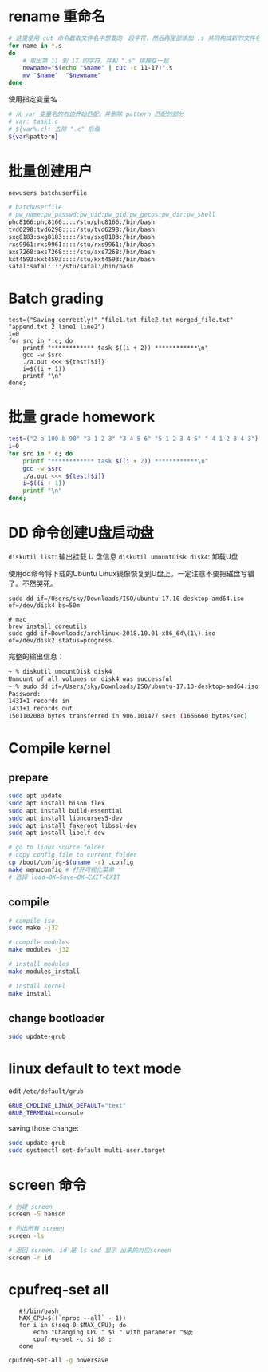 # rename 重命名
```bash
# 这里使用 cut 命令截取文件名中想要的一段字符，然后再尾部添加 .s 共同构成新的文件名。
for name in *.s
do
    # 取出第 11 到 17 的字符，并和 ".s" 拼接在一起
    newname="$(echo "$name" | cut -c 11-17)".s
    mv "$name"  "$newname"
done
```

使用指定变量名：
```bash
# 从 var 变量名的右边开始匹配，并删除 pattern 匹配的部分
# var: task1.c
# ${var%.c}: 去除 ".c" 后缀
${var%pattern} 
```

# 批量创建用户

```bash
newusers batchuserfile
```

```bash
# batchuserfile
# pw_name:pw_passwd:pw_uid:pw_gid:pw_gecos:pw_dir:pw_shell
phc8166:phc8166::::/stu/phc8166:/bin/bash
tvd6298:tvd6298::::/stu/tvd6298:/bin/bash
sxg8183:sxg8183::::/stu/sxg8183:/bin/bash
rxs9961:rxs9961::::/stu/rxs9961:/bin/bash
axs7268:axs7268::::/stu/axs7268:/bin/bash
kxt4593:kxt4593::::/stu/kxt4593:/bin/bash
safal:safal::::/stu/safal:/bin/bash
```

# Batch grading
```
test=("Saving correctly!" "file1.txt file2.txt merged_file.txt" "append.txt 2 line1 line2")
i=0
for src in *.c; do
    printf "************ task $((i + 2)) ************\n"
    gcc -w $src
    ./a.out <<< ${test[$i]}
    i=$((i + 1))
    printf "\n"
done;
```

# 批量 grade homework
```bash
test=("2 a 100 b 90" "3 1 2 3" "3 4 5 6" "5 1 2 3 4 5" " 4 1 2 3 4 3")
i=0
for src in *.c; do
    printf "************ task $((i + 2)) ************\n"
    gcc -w $src
    ./a.out <<< ${test[$i]}
    i=$((i + 1))
    printf "\n"
done;
```

# DD 命令创建U盘启动盘

`diskutil list`: 输出挂载 U 盘信息
`diskutil umountDisk disk4`: 卸载U盘

使用dd命令将下载的Ubuntu Linux镜像恢复到U盘上。一定注意不要把磁盘写错了。不然哭死。

```bash: 
sudo dd if=/Users/sky/Downloads/ISO/ubuntu-17.10-desktop-amd64.iso of=/dev/disk4 bs=50m

# mac
brew install coreutils
sudo gdd if=Downloads/archlinux-2018.10.01-x86_64\(1\).iso of=/dev/disk2 status=progress
```

完整的输出信息：
```bash
~ % diskutil umountDisk disk4
Unmount of all volumes on disk4 was successful
~ % sudo dd if=/Users/sky/Downloads/ISO/ubuntu-17.10-desktop-amd64.iso of=/dev/disk4 status="progress"
Password:
1431+1 records in
1431+1 records out
1501102080 bytes transferred in 906.101477 secs (1656660 bytes/sec)
```

# Compile kernel

## prepare

```bash
sudo apt update
sudo apt install bison flex
sudo apt install build-essential
sudo apt install libncurses5-dev
sudo apt install fakeroot libssl-dev
sudo apt install libelf-dev

# go to linux source folder
# copy config file to current folder
cp /boot/config-$(uname -r) .config   
make menuconfig # 打开可视化菜单
# 选择 load→OK→Save→OK→EXIT→EXIT
```

## compile
```bash
# compile iso
sudo make -j32

# compile modules
make modules -j32

# install modules
make modules_install

# install kernel
make install
```

## change bootloader
```bash
sudo update-grub
```

# linux default to text mode


edit `/etc/default/grub`
```bash
GRUB_CMDLINE_LINUX_DEFAULT="text"
GRUB_TERMINAL=console
```

saving those change:
```bash
sudo update-grub
sudo systemctl set-default multi-user.target
```





# screen 命令

```bash
# 创建 screen
screen -S hanson

# 列出所有 screen
screen -ls

# 返回 screen. id 是 ls cmd 显示 出来的对应screen
screen -r id
```

# cpufreq-set all

```
   #!/bin/bash
   MAX_CPU=$((`nproc --all` - 1))
   for i in $(seq 0 $MAX_CPU); do
       echo "Changing CPU " $i " with parameter "$@;
       cpufreq-set -c $i $@ ;
   done
```

```bash
cpufreq-set-all -g powersave
```